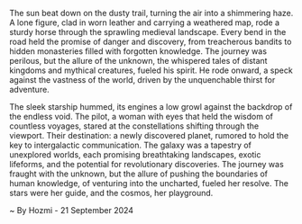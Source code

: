 
The sun beat down on the dusty trail, turning the air into a shimmering haze. A lone figure, clad in worn leather and carrying a weathered map, rode a sturdy horse through the sprawling medieval landscape. Every bend in the road held the promise of danger and discovery, from treacherous bandits to hidden monasteries filled with forgotten knowledge. The journey was perilous, but the allure of the unknown, the whispered tales of distant kingdoms and mythical creatures, fueled his spirit. He rode onward, a speck against the vastness of the world, driven by the unquenchable thirst for adventure.

The sleek starship hummed, its engines a low growl against the backdrop of the endless void. The pilot, a woman with eyes that held the wisdom of countless voyages, stared at the constellations shifting through the viewport. Their destination: a newly discovered planet, rumored to hold the key to intergalactic communication.  The galaxy was a tapestry of unexplored worlds, each promising breathtaking landscapes, exotic lifeforms, and the potential for revolutionary discoveries. The journey was fraught with the unknown, but the allure of pushing the boundaries of human knowledge, of venturing into the uncharted, fueled her resolve. The stars were her guide, and the cosmos, her playground. 

~ By Hozmi - 21 September 2024
